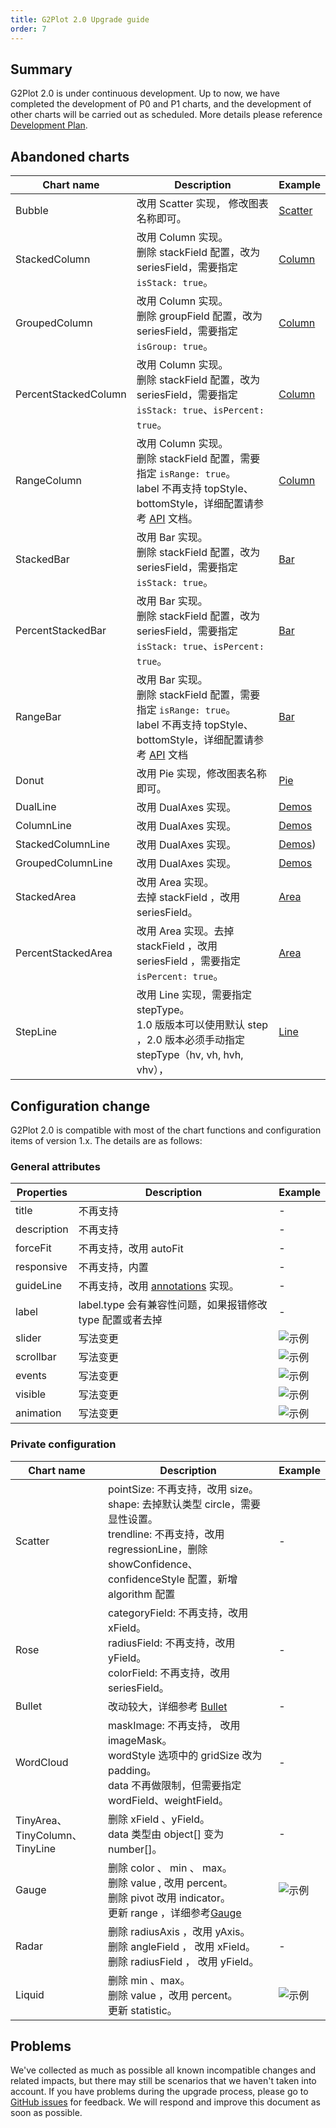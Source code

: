 ```yaml
---
title: G2Plot 2.0 Upgrade guide
order: 7
---
```


## Summary

G2Plot 2.0 is under continuous development. Up to now, we have completed the development of P0 and P1 charts, and the development of other charts will be carried out as scheduled. More details please reference [Development Plan](https://www.yuque.com/antv/g2plot/ffgrfy#U9F3).

## Abandoned charts

| Chart name           | Description                                                                                                                                                                              | Example                                               |
| -------------------- | ---------------------------------------------------------------------------------------------------------------------------------------------------------------------------------------- | ----------------------------------------------------- |
| Bubble               | 改用 Scatter 实现， 修改图表名称即可。                                                                                                                                                   | [Scatter](/en/examples/scatter/bubble#quadrant)     |
| StackedColumn        | 改用 Column 实现。<br/> 删除 stackField 配置，改为 seriesField，需要指定 `isStack: true`。                                                                                               | [Column](/en/examples/column/stacked#basic)               |
| GroupedColumn        | 改用 Column 实现。<br/>删除 groupField 配置，改为 seriesField，需要指定 `isGroup: true`。                                                                                                | [Column](/en/examples/column/grouped#basic)               |
| PercentStackedColumn | 改用 Column 实现。<br/> 删除 stackField 配置，改为 seriesField，需要指定 `isStack: true`、`isPercent: true`。                                                                            | [Column](/en/examples/column/percent#basic)               |
| RangeColumn          | 改用 Column 实现。 <br/> 删除 stackField 配置，需要指定 `isRange: true`。 <br/> label 不再支持 topStyle、bottomStyle，详细配置请参考 [API](/en/examples/column/range/API#label) 文档。 | [Column](/en/examples/column/range#basic)           |
| StackedBar           | 改用 Bar 实现。<br/>删除 stackField 配置，改为 seriesField，需要指定 `isStack: true`。                                                                                                   | [Bar](/en/examples/bar/stacked#basic)                     |
| PercentStackedBar    | 改用 Bar 实现。<br/> 删除 stackField 配置，改为 seriesField，需要指定 `isStack: true`、`isPercent: true`。                                                                               | [Bar](/en/examples/bar/percent#basic)                     |
| RangeBar             | 改用 Bar 实现。 <br/>删除 stackField 配置，需要指定 `isRange: true`。 <br/> label 不再支持 topStyle、bottomStyle，详细配置请参考 [API](/en/examples/bar/range/API#label) 文档          | [Bar](/en/examples/bar/range#basic)                 |
| Donut                | 改用 Pie 实现，修改图表名称即可。                                                                                                                                                        | [Pie](/en/examples/pie/donut#basic)                       |
| DualLine             | 改用 DualAxes 实现。                                                                                                                                                                     | [Demos](/en/examples/dual-axes/dual-line#dual-line)           |
| ColumnLine           | 改用 DualAxes 实现。                                                                                                                                                                     | [Demos](/en/examples/dual-axes/column-line#column-line)         |
| StackedColumnLine    | 改用 DualAxes 实现。                                                                                                                                                                     | [Demos](/en/examples/dual-axes/stacked-column-line#stacked-column-line)) |
| GroupedColumnLine    | 改用 DualAxes 实现。                                                                                                                                                                     | [Demos](/en/examples/dual-axes/grouped-column-line#grouped-column-line) |
| StackedArea          | 改用 Area 实现。 <br/>去掉 stackField ，改用 seriesField。                                                                                                                               | [Area](/en/examples/area/stacked#basic)                   |
| PercentStackedArea   | 改用 Area 实现。去掉 stackField ，改用 seriesField ，需要指定 `isPercent: true`。                                                                                                        | [Area](/en/examples/area/percent#basic)                   |
| StepLine             | 改用 Line 实现，需要指定 stepType。<br/>1.0 版版本可以使用默认 step ，2.0 版本必须手动指定 stepType（hv, vh, hvh, vhv），                                                                | [Line](/en/examples/line/step#line)                      |

## Configuration change

G2Plot 2.0 is compatible with most of the chart functions and configuration items of version 1.x. The details are as follows:

### General attributes

| Properties  | Description                                                            | Example                                                                                                        |
| ----------- | ---------------------------------------------------------------------- | -------------------------------------------------------------------------------------------------------------- |
| title       | 不再支持                                                               | -                                                                                                              |
| description | 不再支持                                                               | -                                                                                                              |
| forceFit    | 不再支持，改用 autoFit                                                 | -                                                                                                              |
| responsive  | 不再支持，内置                                                         | -                                                                                                              |
| guideLine   | 不再支持，改用 [annotations](/en/examples/general/annotation) 实现。 | -                                                                                                              |
| label       | label.type 会有兼容性问题，如果报错修改 type 配置或者去掉              | -                                                                                                              |
| slider      | 写法变更                                                               | <img src="https://gw.alipayobjects.com/mdn/rms_d314dd/afts/img/A*IZmLQaZ8ANMAAAAAAAAAAAAAARQnAQ" alt="示例" /> |
| scrollbar   | 写法变更                                                               | <img src="https://gw.alipayobjects.com/mdn/rms_d314dd/afts/img/A*Zq3NSpae7NEAAAAAAAAAAAAAARQnAQ" alt="示例" /> |
| events      | 写法变更                                                               | <img src="https://gw.alipayobjects.com/mdn/rms_d314dd/afts/img/A*NW8VTp2JPm0AAAAAAAAAAAAAARQnAQ" alt="示例" /> |
| visible     | 写法变更                                                               | <img src="https://gw.alipayobjects.com/mdn/rms_d314dd/afts/img/A*WRVJR6jRJ5AAAAAAAAAAAAAAARQnAQ" alt="示例" /> |
| animation   | 写法变更                                                               | <img src="https://gw.alipayobjects.com/mdn/rms_d314dd/afts/img/A*CE30TZLMIL4AAAAAAAAAAAAAARQnAQ" alt="示例" /> |

### Private configuration

| Chart name                      | Description                                                                                                                                                                                      | Example                                                                                                        |
| ------------------------------- | ------------------------------------------------------------------------------------------------------------------------------------------------------------------------------------------------ | -------------------------------------------------------------------------------------------------------------- |
| Scatter                         | pointSize: 不再支持，改用 size。<br /> shape: 去掉默认类型 circle，需要显性设置。<br /> trendline: 不再支持，改用 regressionLine，删除 showConfidence、confidenceStyle 配置，新增 algorithm 配置 | -                                                                                                              |
| Rose                            | categoryField: 不再支持，改用 xField。<br /> radiusField: 不再支持，改用 yField。<br /> colorField: 不再支持，改用 seriesField。                                                                 | -                                                                                                              |
| Bullet                          | 改动较大，详细参考 [Bullet](/en/examples/progress-plots/bullet#basic)                                                                                                                                | -                                                                                                              |
| WordCloud                       | maskImage: 不再支持， 改用 imageMask。<br /> wordStyle 选项中的 gridSize 改为 padding。<br /> data 不再做限制，但需要指定 wordField、weightField。                                               | -                                                                                                              |
| TinyArea、TinyColumn、 TinyLine | 删除 xField 、yField。<br /> data 类型由 object[] 变为 number[]。                                                                                                                                | -                                                                                                              |
| Gauge                           | 删除 color 、 min 、 max。<br />删除 value , 改用 percent。 <br />删除 pivot 改用 indicator。 <br /> 更新 range ，详细参考[Gauge](/en/examples/progress-plots/gauge#basic#basic)                     | <img src="https://gw.alipayobjects.com/mdn/rms_d314dd/afts/img/A*icQqR71EdikAAAAAAAAAAAAAARQnAQ" alt="示例" /> |
| Radar                           | 删除 radiusAxis ，改用 yAxis。<br /> 删除 angleField ， 改用 xField。<br /> 删除 radiusField ， 改用 yField。                                                                                    | -                                                                                                              |
| Liquid                          | 删除 min 、max。<br /> 删除 value ，改用 percent。<br /> 更新 statistic。                                                                                                                        | <img src="https://gw.alipayobjects.com/mdn/rms_d314dd/afts/img/A*_CeWQbi4jlsAAAAAAAAAAAAAARQnAQ" alt="示例" /> |

## Problems

We've collected as much as possible all known incompatible changes and related impacts, but there may still be scenarios that we haven't taken into account. If you have problems during the upgrade process, please go to [GitHub issues](https://github.com/antvis/G2Plot/issues) for feedback. We will respond and improve this document as soon as possible.
